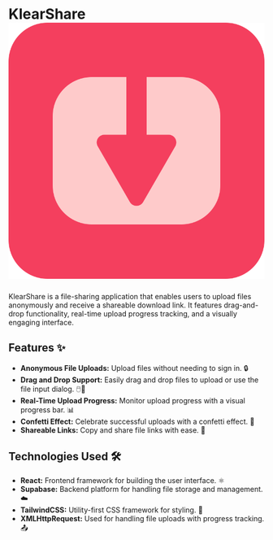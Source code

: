 # KlearShare ![alt text](public/logo.svg)

KlearShare is a file-sharing application that enables users to upload files anonymously and receive a shareable download link. It features drag-and-drop functionality, real-time upload progress tracking, and a visually engaging interface.

## Features ✨

- **Anonymous File Uploads:** Upload files without needing to sign in. 🔒
- **Drag and Drop Support:** Easily drag and drop files to upload or use the file input dialog. 🖱️📁
- **Real-Time Upload Progress:** Monitor upload progress with a visual progress bar. 📊
- **Confetti Effect:** Celebrate successful uploads with a confetti effect. 🎊
- **Shareable Links:** Copy and share file links with ease. 🔗

## Technologies Used 🛠️

- **React:** Frontend framework for building the user interface. ⚛️
- **Supabase:** Backend platform for handling file storage and management. ☁️
- **TailwindCSS:** Utility-first CSS framework for styling. 🌈
- **XMLHttpRequest:** Used for handling file uploads with progress tracking. 📤
